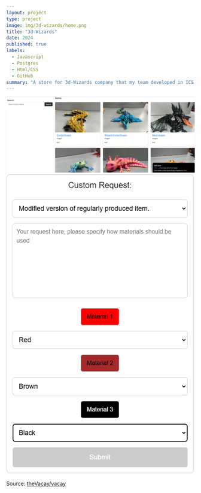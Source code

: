 ```yaml
---
layout: project
type: project
image: img/3d-wizards/home.png
title: "3d-Wizards"
date: 2024
published: true
labels:
  - Javascript
  - Postgres
  - Html/CSS
  - GitHub
summary: "A store for 3d-Wizards company that my team developed in ICS 314."
---
```


<img class="img-fluid" src="../img/3d-wizards/store.png">


<img class="img-fluid" src="../img/3d-wizards/custom.png">

Source: <a href="https://github.com/theVacay/vacay">theVacay/vacay</a>
